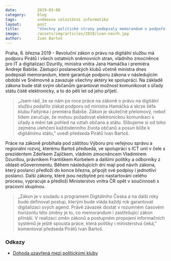 ```yaml
---
date:         2019-03-08
category:     blog
tags:         sněmovna celostátní informatika
layout:       post
title:        "Všechny politické strany podepsaly memorandum o podpoře zákona o právu na digitální službu. Návrh jde do Sněmovny v březnu"
image:        /assets/img/articles/2019/ivan-navrh.jpg
author:       Ivan Bartoš
---
```


Praha, 8. března 2019 - Revoluční zákon o právu na digitální službu má podporu Pirátů i všech ostatních sněmovních stran, vládního zmocněnce pro IT a digitalizaci Dzurilly, ministra vnitra Jana Hamáčka i premiéra Andreje Babiše. Zástupci poslaneckých klubů včetně ministra dnes podepsali memorandum, které garantuje podporu zákona v následujícím období ve Sněmovně a zavazuje všechny aktéry ke spolupráci. Na základě zákona bude stát svým občanům garantovat možnost komunikovat s úřady státu čistě elektronicky, a to do pěti let od jeho přijetí.

> „Jsem rád, že se nám po roce práce na zákoně o právu na digitální službu podařilo získat podporu od ministra Hamáčka a skrze šéfa klubu Faltýnka i premiéra Babiše. Zákon je skutečně přelomový, neboť lidem zaručuje, že mohou požadovat elektronickou komunikaci s úřady a mění tak pohled na vztah občana a státu. Slibujeme si od toho zejména ulehčení každodenního života občanů a posun blíže k digitálnímu státu,” uvedl předseda Pirátů Ivan Bartoš.

Práce na zákoně probíhala pod záštitou Výboru pro veřejnou správu a regionální rozvoj, kterému Bartoš předsedá, ve spolupráci s ICT unií v čele s prezidentem Zdeňkem Zajíčkem, vládním zmocněncem Vladimírem Dzurillou, právníkem Františkem Korbelem a dalšími politiky a odborníky z oblasti eGovernmentu. Během následujících dní mají pod návrh zákona, který poslanci předloží do konce března, připojit své podpisy i jednotliví poslanci. Další zákony, které jsou nezbytné pro nastartování celého procesu, vypracuje a předloží Ministerstvo vnitra ČR opět v součinnosti s pracovní skupinou.

> „Zákon je v souladu s programem Digitálního Česka a na další roky bude definovat postup, kterým bude vláda každý rok garantovat digitalizaci svých agend. Právě závazek dostát v rozumném časovém horizontu této změny je to, co memorandum i zastřešující zákon přináší. V realizaci změn zákonů a postupném propojení informačních systémů je ještě spousta práce, která politiky i ministerstva čeká,” komentoval předseda Pirátů Ivan Bartoš.

### Odkazy

* [Dohoda uzavřená mezi politickými kluby](https://github.com/pirati-web/pirati.cz/raw/gh-pages/assets/pdf/dohoda.pdf)


